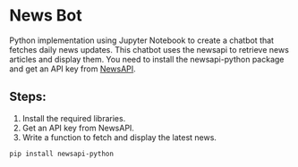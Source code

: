 # News Bot
  Python implementation using Jupyter Notebook to create a chatbot that fetches daily news updates. This chatbot uses the newsapi to retrieve news articles and display them. You need to install the newsapi-python package and get an API key from [NewsAPI](https://newsapi.org/).
## Steps:
1. Install the required libraries.
2. Get an API key from NewsAPI.
3. Write a function to fetch and display the latest news.
```bash
pip install newsapi-python
```

  
  
